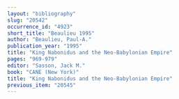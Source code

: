 ```yaml
---
layout: "bibliography"
slug: "20542"
occurrence_id: "4923"
short_title: "Beaulieu 1995"
author: "Beaulieu, Paul-A."
publication_year: "1995"
title: "King Nabonidus and the Neo-Babylonian Empire"
pages: "969-979"
editor: "Sasson, Jack M."
book: "CANE (New York)"
title: "King Nabonidus and the Neo-Babylonian Empire"
previous_item: "20545"
---
```

